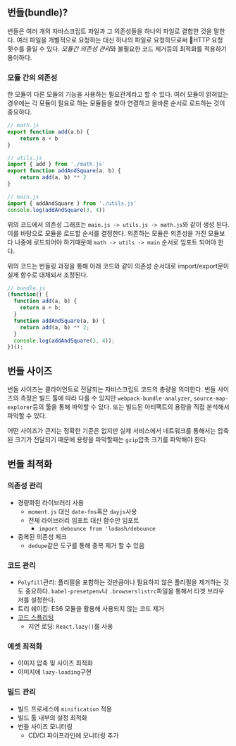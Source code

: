 
## 번들(bundle)?

번들은 여러 개의 자바스크립트 파일과 그 의존성들을 하나의 파일로 결합한 것을 말한다. 여러 파일을 개별적으로 요청하는 대신 하나의 파일로 요청하므로써 HTTP 요청 횟수를 줄일 수 있다. *모듈간 의존성 관리*와 불필요한 코드 제거등의 최적화를 적용하기 용이하다.

### 모듈 간의 의존성

한 모듈이 다른 모듈의 기능을 사용하는 필요관계라고 할 수 있다. 여러 모듈이 얽혀있는 경우에는 각 모듈이 필요로 하는 모듈들을 찾아 연결하고 올바른 순서로 로드하는 것이 중요하다. 


```javascript
// math.js
export function add(a,b) {
	return a + b
}

// utils.js
import { add } from './math.js'
export function addAndSquare(a, b) {
	return add(a, b) ** 2
}

// main.js
import { addAndSquare } from './utils.js'
console.log(addAndSquare(3, 4))
```

위의 코드에서 의존성 그래프는 `main.js -> utils.js -> math.js`와 같이 생성 된다. 이를 바탕으로 모듈을 로드할 순서를 결정한다. 의존하는 모듈은 의존성을 가진 모듈보다 나중에 로드되어야 하기때문에  `math -> utils -> main` 순서로 임포트 되어야 한다.

위의 코드는 번들링 과정을 통해 아래 코드와 같이 의존성 순서대로 import/export문이 실제 함수로 대체되서 조정된다. 

```js
// bundle.js
(function() {
  function add(a, b) {
    return a + b;
  }
  function addAndSquare(a, b) {
    return add(a, b) ** 2;
  }
  console.log(addAndSquare(3, 4));
})();
```

## 번들 사이즈

번들 사이즈는 클라이언트로 전달되는 자바스크립트 코드의 총량을 의미한다. 
번들 사이즈의 측정은 빌드 툴에 따라 다를 수 있지만 `webpack-bundle-analyzer`, `source-map-explorer`등의 툴을 통해 파악할 수 있다.
또는 빌드된 아티팩트의 용량을 직접 분석해서 파악할 수 있다.

어떤 사이즈가 큰지는 정확한 기준은 없지만 실제 서비스에서 네트워크를 통해서는 압축된 크기가 전달되기 때문에 용량을 파악할때는 `gzip`압축 크기를 파악해야 한다. 

## 번들  최적화

### 의존성 관리

- 경량화된 라이브러리 사용
	- `moment.js` 대신 `date-fns`혹은 `dayjs`사용
	- 전체 라이브러리 임포트 대신 함수만 임포트 
		- `import debounce from 'lodash/debounce`
- 중복된 의존성 체크 
	- `dedupe`같은 도구를 통해 중복 제거 할 수 있음

### 코드 관리

- `Polyfill`관리: 폴리필을 포함하는 것만큼이나 필요하지 않은 폴리필을 제거하는 것도 중요하다. `babel-presetpenv`나 `.browserslistrc`파일을 통해서 타겟 브라우저를 설정한다.
- 트리 쉐이킹: ES6 모듈을 활용해 사용되지 않는 코드 제거
- [코드 스플리팅](/react/code-splitting.md)
	- 지연 로딩: `React.lazy()`를 사용

### 에셋 최적화

- 이미지 압축 및 사이즈 최적화
- 이미지에 `lazy-loading`구현

### 빌드 관리

- 빌드 프로세스에 `minification` 적용
- 빌드 툴 내부의 설정 최적화
- 번들 사이즈 모니터링
	- CD/CI 파이프라인에 모니터링 추가

